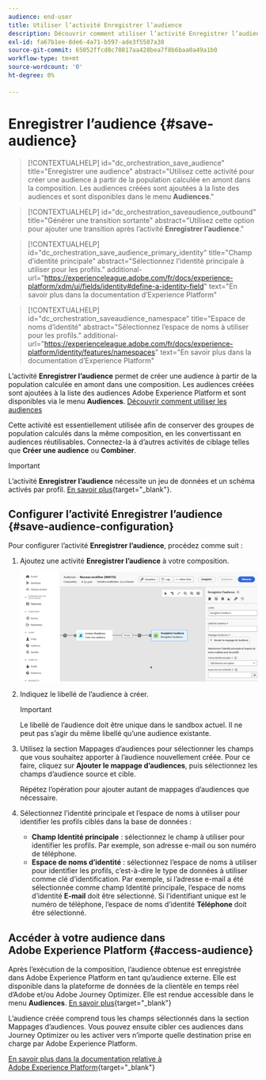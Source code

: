 ```yaml
---
audience: end-user
title: Utiliser l’activité Enregistrer l’audience
description: Découvrir comment utiliser l’activité Enregistrer l’audience
exl-id: fa67b1ee-8de6-4a71-b597-ade3f5587a38
source-git-commit: 65052ffcd8c70817aa428bea7f8b6baa0a49a1b0
workflow-type: tm+mt
source-wordcount: '0'
ht-degree: 0%

---
```


# Enregistrer l’audience {#save-audience}

>[!CONTEXTUALHELP]
>id="dc_orchestration_save_audience"
>title="Enregistrer une audience"
>abstract="Utilisez cette activité pour créer une audience à partir de la population calculée en amont dans la composition. Les audiences créées sont ajoutées à la liste des audiences et sont disponibles dans le menu **Audiences**."

>[!CONTEXTUALHELP]
>id="dc_orchestration_saveaudience_outbound"
>title="Générer une transition sortante"
>abstract="Utilisez cette option pour ajouter une transition après l’activité **Enregistrer l’audience**."

>[!CONTEXTUALHELP]
>id="dc_orchestration_save_audience_primary_identity"
>title="Champ d’identité principale"
>abstract="Sélectionnez l’identité principale à utiliser pour les profils."
>additional-url="https://experienceleague.adobe.com/fr/docs/experience-platform/xdm/ui/fields/identity#define-a-identity-field" text="En savoir plus dans la documentation d’Experience Platform"

>[!CONTEXTUALHELP]
>id="dc_orchestration_saveaudience_namespace"
>title="Espace de noms d’identité"
>abstract="Sélectionnez l’espace de noms à utiliser pour les profils."
>additional-url="https://experienceleague.adobe.com/fr/docs/experience-platform/identity/features/namespaces" text="En savoir plus dans la documentation d’Experience Platform"

L’activité **Enregistrer l’audience** permet de créer une audience à partir de la population calculée en amont dans une composition. Les audiences créées sont ajoutées à la liste des audiences Adobe Experience Platform et sont disponibles via le menu **Audiences**. [Découvrir comment utiliser les audiences](../../start/audiences.md)

Cette activité est essentiellement utilisée afin de conserver des groupes de population calculés dans la même composition, en les convertissant en audiences réutilisables. Connectez-la à d’autres activités de ciblage telles que **Créer une audience** ou **Combiner**.

>[!IMPORTANT]
>
>L’activité **Enregistrer l’audience** nécessite un jeu de données et un schéma activés par profil. [En savoir plus](https://experienceleague.adobe.com/fr/docs/experience-platform/catalog/datasets/user-guide#enable-profile){target="_blank"}.

## Configurer l’activité Enregistrer l’audience {#save-audience-configuration}

Pour configurer l’activité **Enregistrer l’audience**, procédez comme suit :

1. Ajoutez une activité **Enregistrer l’audience** à votre composition.

   ![](../assets/save-audience.png)

1. Indiquez le libellé de l’audience à créer.

   >[!IMPORTANT]
   >
   >Le libellé de l’audience doit être unique dans le sandbox actuel. Il ne peut pas s’agir du même libellé qu’une audience existante.

1. Utilisez la section Mappages d’audiences pour sélectionner les champs que vous souhaitez apporter à l’audience nouvellement créée. Pour ce faire, cliquez sur **Ajouter le mappage d’audiences**, puis sélectionnez les champs d’audience source et cible.

   Répétez l’opération pour ajouter autant de mappages d’audiences que nécessaire.

1. Sélectionnez l’identité principale et l’espace de noms à utiliser pour identifier les profils ciblés dans la base de données :

   * **Champ Identité principale** : sélectionnez le champ à utiliser pour identifier les profils. Par exemple, son adresse e-mail ou son numéro de téléphone.
   * **Espace de noms d’identité** : sélectionnez l’espace de noms à utiliser pour identifier les profils, c’est-à-dire le type de données à utiliser comme clé d’identification. Par exemple, si l’adresse e-mail a été sélectionnée comme champ Identité principale, l’espace de noms d’identité **E-mail** doit être sélectionné. Si l’identifiant unique est le numéro de téléphone, l’espace de noms d’identité **Téléphone** doit être sélectionné.

## Accéder à votre audience dans Adobe Experience Platform {#access-audience}

Après l’exécution de la composition, l’audience obtenue est enregistrée dans Adobe Experience Platform en tant qu’audience externe. Elle est disponible dans la plateforme de données de la clientèle en temps réel d’Adobe et/ou Adobe Journey Optimizer. Elle est rendue accessible dans le menu **Audiences**. [En savoir plus](https://experienceleague.adobe.com/fr/docs/experience-platform/segmentation/ui/audience-portal){target="_blank"}

L’audience créée comprend tous les champs sélectionnés dans la section Mappages d’audiences. Vous pouvez ensuite cibler ces audiences dans Journey Optimizer ou les activer vers n’importe quelle destination prise en charge par Adobe Experience Platform.

[En savoir plus dans la documentation relative à Adobe Experience Platform](https://experienceleague.adobe.com/fr/docs/experience-platform/segmentation/ui/audience-portal){target="_blank"}

<!--

## Example{#save-audience-example}

The following example illustrates a simple audience update from targeting. A scheduler is added to run the workflow once a month. A query recovers all the profiles subscribed to the different application services available. The **Save audience** activity updates the audience by deleting profiles that have unsubscribed from the service since the last workflow execution and by adding the newly subscribed profiles.
-->
